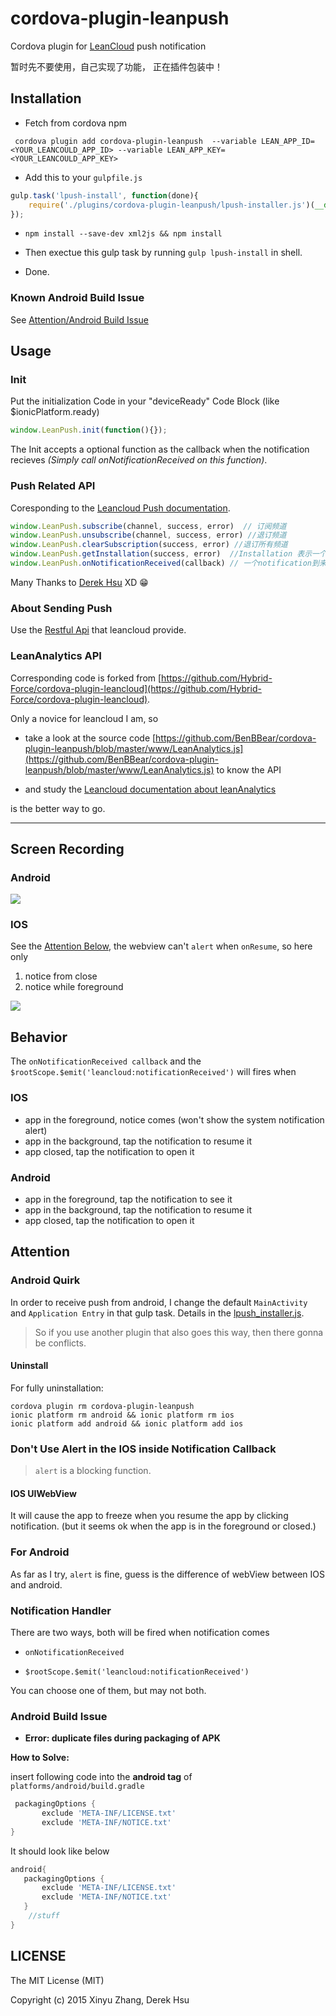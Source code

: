 cordova-plugin-leanpush
========================

Cordova plugin for [LeanCloud](https://leancloud.cn) push notification

暂时先不要使用，自己实现了功能， 正在插件包装中！

## Installation


- Fetch from cordova npm

```shell
 cordova plugin add cordova-plugin-leanpush  --variable LEAN_APP_ID=<YOUR_LEANCOULD_APP_ID> --variable LEAN_APP_KEY=<YOUR_LEANCOULD_APP_KEY>
```




- Add this to your `gulpfile.js`

```js
gulp.task('lpush-install', function(done){
    require('./plugins/cordova-plugin-leanpush/lpush-installer.js')(__dirname, done);
});
```

- `npm install --save-dev xml2js && npm install`

- Then exectue this gulp task by running `gulp lpush-install` in shell.

- Done.

### Known Android Build Issue

See [Attention/Android Build Issue](#android-build-issue)



## Usage

### Init


Put the initialization Code in your "deviceReady" Code Block (like $ionicPlatform.ready)

```js
window.LeanPush.init(function(){});
```

The Init accepts a optional function as the callback when the notification recieves *(Simply call onNotificationReceived on this function)*.



### Push Related API


Coresponding to the [Leancloud Push documentation](https://leancloud.cn/docs/ios_push_guide.html).

```js
window.LeanPush.subscribe(channel, success, error)  // 订阅频道
window.LeanPush.unsubscribe(channel, success, error) //退订频道
window.LeanPush.clearSubscription(success, error) //退订所有频道
window.LeanPush.getInstallation(success, error)  //Installation 表示一个允许推送的设备的唯一标示, 对应数据管理平台中的 _Installation 表
window.LeanPush.onNotificationReceived(callback) // 一个notification到来的回调函数
```

Many Thanks to [Derek Hsu](https://github.com/Hybrid-Force) XD 😁




### About Sending Push

Use the [Restful Api](https://leancloud.cn/docs/push_guide.html) that leancloud provide.


### LeanAnalytics API

Corresponding code is forked from [https://github.com/Hybrid-Force/cordova-plugin-leancloud](https://github.com/Hybrid-Force/cordova-plugin-leancloud).


Only a novice for leancloud I am, so

- take a look at the source code [https://github.com/BenBBear/cordova-plugin-leanpush/blob/master/www/LeanAnalytics.js](https://github.com/BenBBear/cordova-plugin-leanpush/blob/master/www/LeanAnalytics.js) to know the API

- and study the [Leancloud documentation about leanAnalytics](https://leancloud.cn/docs/ios_statistics.html)

is the better way to go.



---

## Screen Recording

### Android
![](./img/android.gif)

### IOS

See the [Attention Below](#attention), the webview can't `alert` when `onResume`, so here only

1. notice from close
2. notice while foreground

![](./img/ios.gif)



## Behavior

The `onNotificationReceived callback`  and the `$rootScope.$emit('leancloud:notificationReceived')` will fires when

### IOS

- app in the foreground, notice comes (won't show the system notification alert)
- app in the background, tap the notification to resume it
- app closed, tap the notification to open it

### Android


- app in the foreground, tap the notification to see it
- app in the background, tap the notification to resume it
- app closed, tap the notification to open it



## Attention

### Android Quirk

In order to receive push from android, I change the default `MainActivity` and `Application Entry`  in that gulp task. Details in the [lpush_installer.js](https://github.com/BenBBear/cordova-plugin-leanpush/blob/master/lpush-installer.js).

> So if you use another plugin that also goes this way, then there gonna be conflicts.


#### Uninstall

For fully uninstallation:

```shell
cordova plugin rm cordova-plugin-leanpush
ionic platform rm android && ionic platform rm ios
ionic platform add android && ionic platform add ios
```

### Don't Use Alert in the IOS inside Notification Callback

> `alert` is a blocking function.

#### IOS UIWebView

It will cause the app to freeze when you resume the app by clicking notification. (but it seems ok when the app is in the foreground or closed.)

###  For Android

As far as I try, `alert` is fine, guess is the difference of webView between  IOS and android.


### Notification Handler

There are two ways, both will be fired when notification comes

- `onNotificationReceived`

- `$rootScope.$emit('leancloud:notificationReceived')`

You can choose one of them, but may not both.


###  Android Build Issue

- **Error: duplicate files during packaging of APK**

**How to Solve:**


insert following code into the **android tag** of `platforms/android/build.gradle`

```groovy
 packagingOptions {
       exclude 'META-INF/LICENSE.txt'
 	   exclude 'META-INF/NOTICE.txt'
}
```

It should look like below

```groovy
android{
   packagingOptions {
       exclude 'META-INF/LICENSE.txt'
 	   exclude 'META-INF/NOTICE.txt'
   }
    //stuff
}
```



## LICENSE

The MIT License (MIT)

Copyright (c) 2015 Xinyu Zhang, Derek Hsu
